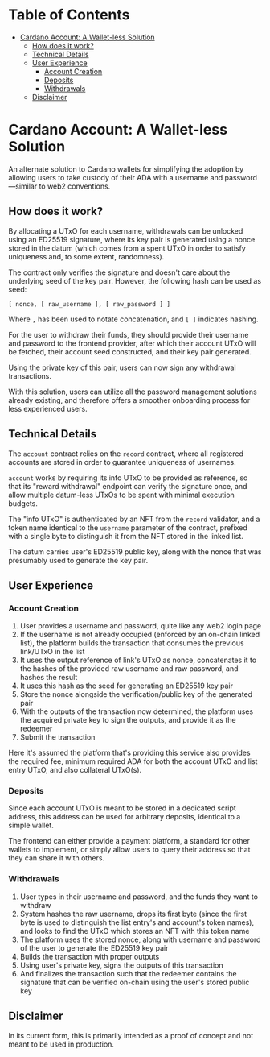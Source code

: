 # Table of Contents

<!-- vim-markdown-toc GFM -->

* [Cardano Account: A Wallet-less Solution](#cardano-account-a-wallet-less-solution)
    * [How does it work?](#how-does-it-work)
    * [Technical Details](#technical-details)
    * [User Experience](#user-experience)
        * [Account Creation](#account-creation)
        * [Deposits](#deposits)
        * [Withdrawals](#withdrawals)
    * [Disclaimer](#disclaimer)

<!-- vim-markdown-toc -->

# Cardano Account: A Wallet-less Solution

An alternate solution to Cardano wallets for simplifying the adoption by
allowing users to take custody of their ADA with a username and password—similar
to web2 conventions.

## How does it work?

By allocating a UTxO for each username, withdrawals can be unlocked using an
ED25519 signature, where its key pair is generated using a nonce stored in the
datum (which comes from a spent UTxO in order to satisfy uniqueness and, to some
extent, randomness).

The contract only verifies the signature and doesn't care about the underlying
seed of the key pair. However, the following hash can be used as seed:
```
[ nonce, [ raw_username ], [ raw_password ] ]
```

Where `,` has been used to notate concatenation, and `[ ]` indicates hashing.

For the user to withdraw their funds, they should provide their username and
password to the frontend provider, after which their account UTxO will be
fetched, their account seed constructed, and their key pair generated.

Using the private key of this pair, users can now sign any withdrawal
transactions.

With this solution, users can utilize all the password management solutions
already existing, and therefore offers a smoother onboarding process for less
experienced users.

## Technical Details

The `account` contract relies on the `record` contract, where all registered
accounts are stored in order to guarantee uniqueness of usernames.

`account` works by requiring its info UTxO to be provided as reference, so that
its "reward withdrawal" endpoint can verify the signature once, and allow
multiple datum-less UTxOs to be spent with minimal execution budgets.

The "info UTxO" is authenticated by an NFT from the `record` validator, and a
token name identical to the `username` parameter of the contract, prefixed with
a single byte to distinguish it from the NFT stored in the linked list.

The datum carries user's ED25519 public key, along with the nonce that was
presumably used to generate the key pair.

## User Experience

### Account Creation

1. User provides a username and password, quite like any web2 login page
2. If the username is not already occupied (enforced by an on-chain linked
   list), the platform builds the transaction that consumes the previous
   link/UTxO in the list
3. It uses the output reference of link's UTxO as nonce, concatenates it to the
   hashes of the provided raw username and raw password, and hashes the result
4. It uses this hash as the seed for generating an ED25519 key pair
5. Store the nonce alongside the verification/public key of the generated pair
6. With the outputs of the transaction now determined, the platform uses the
   acquired private key to sign the outputs, and provide it as the redeemer
7. Submit the transaction

Here it's assumed the platform that's providing this service also provides the
required fee, minimum required ADA for both the account UTxO and list entry
UTxO, and also collateral UTxO(s).

### Deposits

Since each account UTxO is meant to be stored in a dedicated script address,
this address can be used for arbitrary deposits, identical to a simple wallet.

The frontend can either provide a payment platform, a standard for other wallets
to implement, or simply allow users to query their address so that they can
share it with others.

### Withdrawals

1. User types in their username and password, and the funds they want to
   withdraw
2. System hashes the raw username, drops its first byte (since the first byte
   is used to distinguish the list entry's and account's token names), and looks
   to find the UTxO which stores an NFT with this token name
3. The platform uses the stored nonce, along with username and password of the
   user to generate the ED25519 key pair
4. Builds the transaction with proper outputs
5. Using user's private key, signs the outputs of this transaction
4. And finalizes the transaction such that the redeemer contains the signature
   that can be verified on-chain using the user's stored public key

## Disclaimer

In its current form, this is primarily intended as a proof of concept and not
meant to be used in production.
